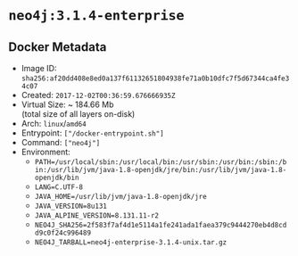 # `neo4j:3.1.4-enterprise`

## Docker Metadata

- Image ID: `sha256:af20dd408e8ed0a137f61132651804938fe71a0b10dfc7f5d67344ca4fe34c07`
- Created: `2017-12-02T00:36:59.676666935Z`
- Virtual Size: ~ 184.66 Mb  
  (total size of all layers on-disk)
- Arch: `linux`/`amd64`
- Entrypoint: `["/docker-entrypoint.sh"]`
- Command: `["neo4j"]`
- Environment:
  - `PATH=/usr/local/sbin:/usr/local/bin:/usr/sbin:/usr/bin:/sbin:/bin:/usr/lib/jvm/java-1.8-openjdk/jre/bin:/usr/lib/jvm/java-1.8-openjdk/bin`
  - `LANG=C.UTF-8`
  - `JAVA_HOME=/usr/lib/jvm/java-1.8-openjdk/jre`
  - `JAVA_VERSION=8u131`
  - `JAVA_ALPINE_VERSION=8.131.11-r2`
  - `NEO4J_SHA256=2f583f7af4d1e5114a1fe241ada1faea379c9444270eb4d8cdd9c0f24c996489`
  - `NEO4J_TARBALL=neo4j-enterprise-3.1.4-unix.tar.gz`
